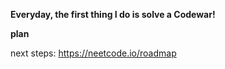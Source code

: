 **Everyday, the first thing I do is solve a Codewar!**

**plan**

next steps: https://neetcode.io/roadmap
